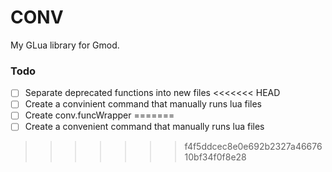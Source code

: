 # CONV
My GLua library for Gmod.

### Todo
- [ ] Separate deprecated functions into new files
<<<<<<< HEAD
- [ ] Create a convinient command that manually runs lua files
- [ ] Create conv.funcWrapper
=======
- [ ] Create a convenient command that manually runs lua files
>>>>>>> f4f5ddcec8e0e692b2327a4667610bf34f0f8e28
